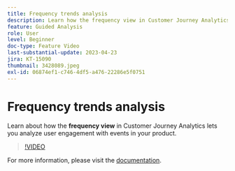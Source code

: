 ```yaml
---
title: Frequency trends analysis
description: Learn how the frequency view in Customer Journey Analytics lets you analyze user engagement with events in your product.
feature: Guided Analysis
role: User
level: Beginner
doc-type: Feature Video
last-substantial-update: 2023-04-23
jira: KT-15090
thumbnail: 3428089.jpeg
exl-id: 06874ef1-c746-4df5-a476-22286e5f0751
---
```

# Frequency trends analysis

Learn about how the **frequency view** in Customer Journey Analytics lets you analyze user engagement with events in your product. 

>[!VIDEO](https://video.tv.adobe.com/v/3428089/?learn=on)

For more information, please visit the [documentation](https://experienceleague.adobe.com/en/docs/analytics-platform/using/guided-analysis/trends/frequency).
